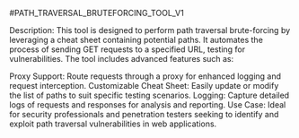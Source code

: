 #PATH_TRAVERSAL_BRUTEFORCING_TOOL_V1

Description:
This tool is designed to perform path traversal brute-forcing by leveraging a cheat sheet containing potential paths. It automates the process of sending GET requests to a specified URL, testing for vulnerabilities. The tool includes advanced features such as:

Proxy Support: Route requests through a proxy for enhanced logging and request interception.
Customizable Cheat Sheet: Easily update or modify the list of paths to suit specific testing scenarios.
Logging: Capture detailed logs of requests and responses for analysis and reporting.
Use Case:
Ideal for security professionals and penetration testers seeking to identify and exploit path traversal vulnerabilities in web applications.
